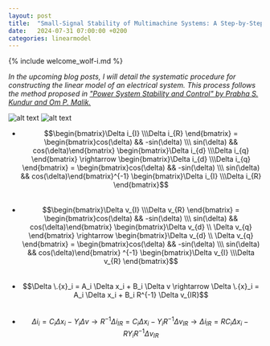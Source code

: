 ```yaml
---
layout: post
title:  "Small-Signal Stability of Multimachine Systems: A Step-by-Step Guide. Reference frame transformation."
date:   2024-07-31 07:00:00 +0200
categories: linearmodel
---
```

{% include welcome_wolf-i.md %}

*In the upcoming blog posts, I will detail the systematic procedure for constructing the linear model of an electrical system. This process follows the method proposed in ["Power System Stability and Control" by Prabha S. Kundur and Om P. Malik.](https://www.accessengineeringlibrary.com/content/book/9781260473544)*

![alt text](../../../../assets/assets/2024-07-30-mermaid-diagram.svg)
![alt text](../../../../assets/assets/2024-07-30-reference-frame-transformation.png)

- $$\begin{bmatrix}\Delta i_{I} \\\Delta i_{R} \end{bmatrix} = \begin{bmatrix}cos(\delta) && -sin(\delta) \\\ sin(\delta) && cos(\delta)\end{bmatrix} \begin{bmatrix}\Delta i_{d} \\\Delta i_{q} \end{bmatrix} \rightarrow  \begin{bmatrix}\Delta i_{d} \\\Delta i_{q} \end{bmatrix}  = \begin{bmatrix}cos(\delta) && -sin(\delta) \\\ sin(\delta) && cos(\delta)\end{bmatrix}^{-1} \begin{bmatrix}\Delta i_{I} \\\Delta i_{R} \end{bmatrix}$$ &nbsp;
- $$\begin{bmatrix}\Delta v_{I} \\\Delta v_{R} \end{bmatrix} = \begin{bmatrix}cos(\delta) && -sin(\delta) \\\ sin(\delta) && cos(\delta)\end{bmatrix} \begin{bmatrix}\Delta v_{d} \\ \Delta v_{q} \end{bmatrix} \rightarrow  \begin{bmatrix}\Delta v_{d} \\ \Delta v_{q} \end{bmatrix} =  \begin{bmatrix}cos(\delta) && -sin(\delta) \\\ sin(\delta) && cos(\delta)\end{bmatrix} ^{-1} \begin{bmatrix}\Delta v_{I} \\\Delta v_{R} \end{bmatrix}$$ &nbsp;
- $$\Delta \.{x}_i = A_i \Delta x_i + B_i \Delta v \rightarrow \Delta \.{x}_i = A_i \Delta x_i + B_i R^{-1} \Delta v_{IR}$$ &nbsp;
- $$\Delta i_i = C_i \Delta x_i - Y_i \Delta v \rightarrow R^{-1} \Delta i_{IR} = C_i \Delta x_i - Y_i R^{-1} \Delta v_{IR} \rightarrow \Delta i_{IR} = R C_i \Delta x_i - R Y_i R^{-1} \Delta v_{IR}$$ &nbsp;
